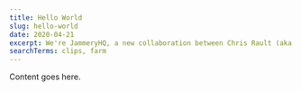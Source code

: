 ```yaml
---
title: Hello World
slug: hello-world
date: 2020-04-21
excerpt: We're JammeryHQ, a new collaboration between Chris Rault (aka SmokeyFro) and Travis Reynolds (aka Sniper7) to create premium resources for the JAMstack Community.
searchTerms: clips, farm
---
```

Content goes here.